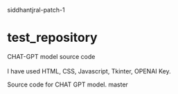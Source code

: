  siddhantjral-patch-1
# test_repository
CHAT-GPT model source code <br></br>
I have used HTML, CSS, Javascript, Tkinter, OPENAI Key.

Source code for CHAT GPT model.
 master
